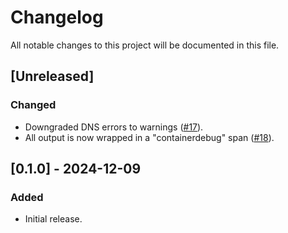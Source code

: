 # Changelog

All notable changes to this project will be documented in this file.

## [Unreleased]

### Changed

- Downgraded DNS errors to warnings ([#17]).
- All output is now wrapped in a "containerdebug" span ([#18]).

[#17]: https://github.com/stackabletech/containerdebug/pull/17
[#18]: https://github.com/stackabletech/containerdebug/pull/18

## [0.1.0] - 2024-12-09

### Added

- Initial release.
